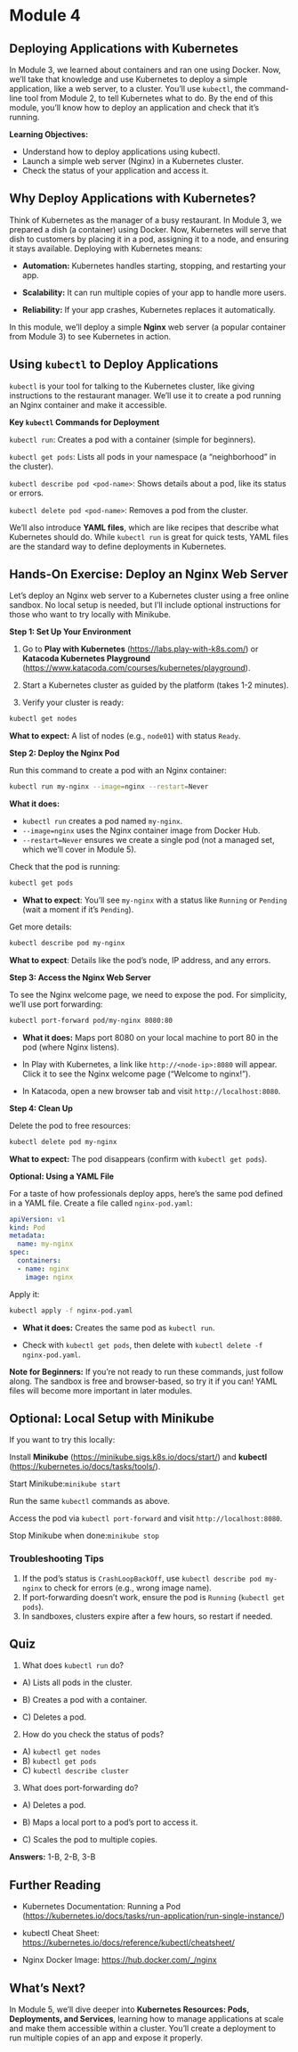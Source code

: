 # Module 4

## Deploying Applications with Kubernetes

In Module 3, we learned about containers and ran one using Docker. Now, we’ll take that knowledge and use Kubernetes to deploy a simple application, like a web server, to a cluster. You’ll use `kubectl`, the command-line tool from Module 2, to tell Kubernetes what to do. By the end of this module, you’ll know how to deploy an application and check that it’s running.

**Learning Objectives:**

- Understand how to deploy applications using kubectl.
- Launch a simple web server (Nginx) in a Kubernetes cluster.
- Check the status of your application and access it.

## Why Deploy Applications with Kubernetes?

Think of Kubernetes as the manager of a busy restaurant. In Module 3, we prepared a dish (a container) using Docker. Now, Kubernetes will serve that dish to customers by placing it in a pod, assigning it to a node, and ensuring it stays available. Deploying with Kubernetes means:

- **Automation:** Kubernetes handles starting, stopping, and restarting your app.

- **Scalability:** It can run multiple copies of your app to handle more users.

- **Reliability:** If your app crashes, Kubernetes replaces it automatically.

In this module, we’ll deploy a simple **Nginx** web server (a popular container from Module 3) to see Kubernetes in action.

## Using `kubectl` to Deploy Applications

`kubectl` is your tool for talking to the Kubernetes cluster, like giving instructions to the restaurant manager. We’ll use it to create a pod running an Nginx container and make it accessible.

**Key `kubectl` Commands for Deployment**

`kubectl run`: Creates a pod with a container (simple for beginners).

`kubectl get pods`: Lists all pods in your namespace (a “neighborhood” in the cluster).

`kubectl describe pod <pod-name>`: Shows details about a pod, like its status or errors.

`kubectl delete pod <pod-name>`: Removes a pod from the cluster.

We’ll also introduce **YAML files**, which are like recipes that describe what Kubernetes should do. While `kubectl run` is great for quick tests, YAML files are the standard way to define deployments in Kubernetes.

## Hands-On Exercise: Deploy an Nginx Web Server

Let’s deploy an Nginx web server to a Kubernetes cluster using a free online sandbox. No local setup is needed, but I’ll include optional instructions for those who want to try locally with Minikube.

**Step 1: Set Up Your Environment**

1. Go to **Play with Kubernetes** (https://labs.play-with-k8s.com/) or **Katacoda Kubernetes Playground** (https://www.katacoda.com/courses/kubernetes/playground).

2. Start a Kubernetes cluster as guided by the platform (takes 1-2 minutes).

3. Verify your cluster is ready:
```bash
kubectl get nodes
```

**What to expect:** A list of nodes (e.g., `node01`) with status `Ready`.



**Step 2: Deploy the Nginx Pod**

Run this command to create a pod with an Nginx container:

```bash
kubectl run my-nginx --image=nginx --restart=Never
```

**What it does:**

- `kubectl run` creates a pod named `my-nginx`.
- `--image=nginx` uses the Nginx container image from Docker Hub.
- `--restart=Never` ensures we create a single pod (not a managed set, which we’ll cover in Module 5).


Check that the pod is running:

```bash
kubectl get pods
```

- **What to expect**: You’ll see `my-nginx` with a status like `Running` or `Pending` (wait a moment if it’s `Pending`).

Get more details:

```bash
kubectl describe pod my-nginx
```

**What to expect**: Details like the pod’s node, IP address, and any errors.

**Step 3: Access the Nginx Web Server**

To see the Nginx welcome page, we need to expose the pod. For simplicity, we’ll use port forwarding:

```bash
kubectl port-forward pod/my-nginx 8080:80
```

- **What it does:** Maps port 8080 on your local machine to port 80 in the pod (where Nginx listens).

- In Play with Kubernetes, a link like `http://<node-ip>:8080` will appear. Click it to see the Nginx welcome page (“Welcome to nginx!”).

- In Katacoda, open a new browser tab and visit `http://localhost:8080`.

**Step 4: Clean Up**

Delete the pod to free resources:

```bash
kubectl delete pod my-nginx
```

**What to expect:** The pod disappears (confirm with `kubectl get pods`).

**Optional: Using a YAML File**

For a taste of how professionals deploy apps, here’s the same pod defined in a YAML file. Create a file called `nginx-pod.yaml`:

```yaml
apiVersion: v1
kind: Pod
metadata:
  name: my-nginx
spec:
  containers:
  - name: nginx
    image: nginx
```

Apply it:

```bash
kubectl apply -f nginx-pod.yaml
```

- **What it does:** Creates the same pod as `kubectl run`.

- Check with `kubectl get pods`, then delete with `kubectl delete -f nginx-pod.yaml`.

**Note for Beginners:** If you’re not ready to run these commands, just follow along. The sandbox is free and browser-based, so try it if you can! YAML files will become more important in later modules.


## Optional: Local Setup with Minikube

If you want to try this locally:

Install **Minikube** (https://minikube.sigs.k8s.io/docs/start/) and **kubectl** (https://kubernetes.io/docs/tasks/tools/).


Start Minikube:`minikube start`


Run the same `kubectl` commands as above.

Access the pod via `kubectl port-forward` and visit `http://localhost:8080`.

Stop Minikube when done:`minikube stop`



### Troubleshooting Tips

1. If the pod’s status is `CrashLoopBackOff`, use `kubectl describe pod my-nginx` to check for errors (e.g., wrong image name).
2. If port-forwarding doesn’t work, ensure the pod is `Running` (`kubectl get pods`).
3. In sandboxes, clusters expire after a few hours, so restart if needed.

## Quiz

1. What does `kubectl run` do?

- A) Lists all pods in the cluster.

- B) Creates a pod with a container.

- C) Deletes a pod.


2. How do you check the status of pods?
- A) `kubectl get nodes`
- B) `kubectl get pods`
- C) `kubectl describe cluster`


3. What does port-forwarding do?

- A) Deletes a pod.

- B) Maps a local port to a pod’s port to access it.

- C) Scales the pod to multiple copies.



**Answers:** 1-B, 2-B, 3-B

## Further Reading

- Kubernetes Documentation: Running a Pod (https://kubernetes.io/docs/tasks/run-application/run-single-instance/)

- kubectl Cheat Sheet: https://kubernetes.io/docs/reference/kubectl/cheatsheet/

- Nginx Docker Image: https://hub.docker.com/_/nginx

## What’s Next?

In Module 5, we’ll dive deeper into **Kubernetes Resources: Pods, Deployments, and Services**, learning how to manage applications at scale and make them accessible within a cluster. You’ll create a deployment to run multiple copies of an app and expose it properly.
